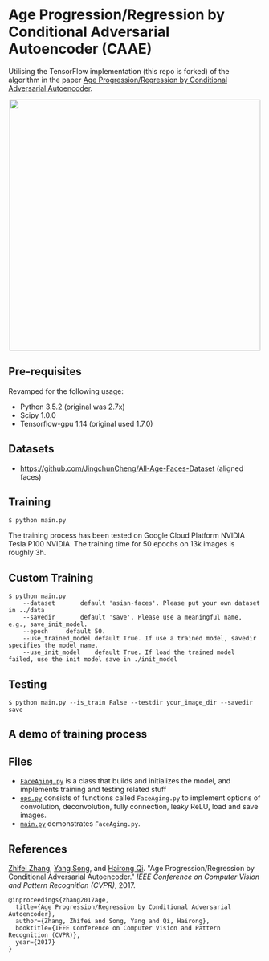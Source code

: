 # Age Progression/Regression by Conditional Adversarial Autoencoder (CAAE)

Utilising the TensorFlow implementation (this repo is forked) of the algorithm in the paper [Age Progression/Regression by Conditional Adversarial Autoencoder](http://web.eecs.utk.edu/~zzhang61/docs/papers/2017_CVPR_Age.pdf).

<p align="center">
  <img src="demo/method.png" width="500">
</p>

## Pre-requisites
Revamped for the following usage:
* Python 3.5.2 (original was 2.7x)
* Scipy 1.0.0
* Tensorflow-gpu 1.14 (original used 1.7.0)

## Datasets
* https://github.com/JingchunCheng/All-Age-Faces-Dataset (aligned faces)

## Training
```
$ python main.py
```

The training process has been tested on Google Cloud Platform NVIDIA Tesla P100 NVIDIA. The training time for 50 epochs on 13k images is roughly 3h.

## Custom Training
```
$ python main.py
    --dataset		default 'asian-faces'. Please put your own dataset in ../data
    --savedir		default 'save'. Please use a meaningful name, e.g., save_init_model.
    --epoch		default 50.
    --use_trained_model	default True. If use a trained model, savedir specifies the model name. 
    --use_init_model	default True. If load the trained model failed, use the init model save in ./init_model 
```

## Testing
```
$ python main.py --is_train False --testdir your_image_dir --savedir save
```


## A demo of training process

## Files
* [`FaceAging.py`](FaceAging.py) is a class that builds and initializes the model, and implements training and testing related stuff
* [`ops.py`](ops.py) consists of functions called `FaceAging.py` to implement options of convolution, deconvolution, fully connection, leaky ReLU, load and save images.   
* [`main.py`](main.py) demonstrates `FaceAging.py`.
    
## References
[Zhifei Zhang](http://web.eecs.utk.edu/~zzhang61/), [Yang Song](http://web.eecs.utk.edu/~ysong18/), and [Hairong Qi](https://www.eecs.utk.edu/people/faculty/hqi/). "Age Progression/Regression by Conditional Adversarial Autoencoder." *IEEE Conference on Computer Vision and Pattern Recognition (CVPR)*, 2017.
```
@inproceedings{zhang2017age,
  title={Age Progression/Regression by Conditional Adversarial Autoencoder},
  author={Zhang, Zhifei and Song, Yang and Qi, Hairong},
  booktitle={IEEE Conference on Computer Vision and Pattern Recognition (CVPR)},
  year={2017}
}
```
